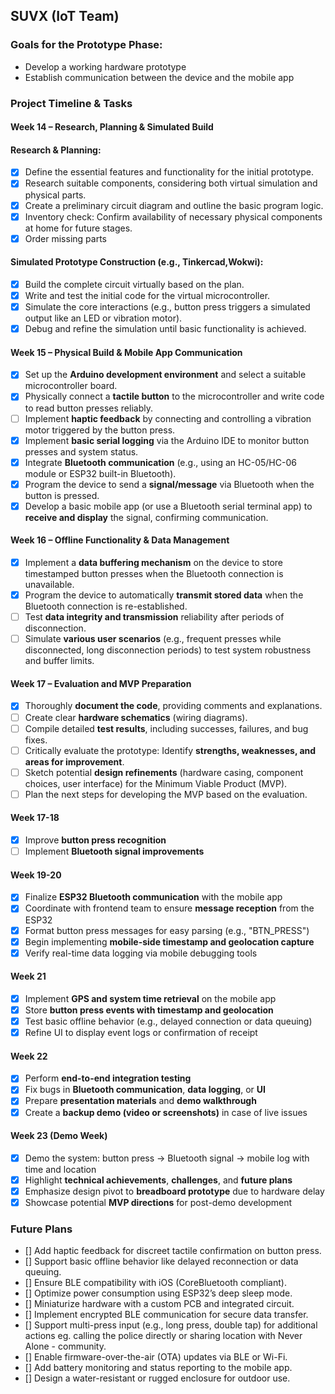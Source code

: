 ## SUVX (IoT Team)  
### Goals for the Prototype Phase:  
- Develop a working hardware prototype  
- Establish communication between the device and the mobile app  

### Project Timeline & Tasks

#### **Week 14 – Research, Planning & Simulated Build**

#### **Research & Planning:**
 * [x] Define the essential features and functionality for the initial prototype.
 * [x] Research suitable components, considering both virtual simulation and physical parts.
 * [x] Create a preliminary circuit diagram and outline the basic program logic.
 * [x] Inventory check: Confirm availability of necessary physical components at home for future stages.
 * [x] Order missing parts
      
#### **Simulated Prototype Construction (e.g., Tinkercad,Wokwi):**
 * [x] Build the complete circuit virtually based on the plan.
 * [x] Write and test the initial code for the virtual microcontroller.
 * [x] Simulate the core interactions (e.g., button press triggers a simulated output like an LED or vibration motor).
 * [x] Debug and refine the simulation until basic functionality is achieved.

#### **Week 15 – Physical Build & Mobile App Communication**
* [x] Set up the **Arduino development environment** and select a suitable microcontroller board.
* [x] Physically connect a **tactile button** to the microcontroller and write code to read button presses reliably.
* [ ] Implement **haptic feedback** by connecting and controlling a vibration motor triggered by the button press.
* [x] Implement **basic serial logging** via the Arduino IDE to monitor button presses and system status.
* [x] Integrate **Bluetooth communication** (e.g., using an HC-05/HC-06 module or ESP32 built-in Bluetooth).
* [x] Program the device to send a **signal/message** via Bluetooth when the button is pressed.
* [x] Develop a basic mobile app (or use a Bluetooth serial terminal app) to **receive and display** the signal, confirming communication.

#### **Week 16 – Offline Functionality & Data Management**
* [x] Implement a **data buffering mechanism** on the device to store timestamped button presses when the Bluetooth connection is unavailable.
* [x] Program the device to automatically **transmit stored data** when the Bluetooth connection is re-established.
* [ ] Test **data integrity and transmission** reliability after periods of disconnection.
* [ ] Simulate **various user scenarios** (e.g., frequent presses while disconnected, long disconnection periods) to test system robustness and buffer limits.

#### **Week 17 – Evaluation and MVP Preparation**
* [x] Thoroughly **document the code**, providing comments and explanations.
* [ ] Create clear **hardware schematics** (wiring diagrams).
* [ ] Compile detailed **test results**, including successes, failures, and bug fixes.
* [ ] Critically evaluate the prototype: Identify **strengths, weaknesses, and areas for improvement**.
* [ ] Sketch potential **design refinements** (hardware casing, component choices, user interface) for the Minimum Viable Product (MVP).
* [ ] Plan the next steps for developing the MVP based on the evaluation.

#### **Week 17-18**
* [x] Improve **button press recognition**
* [ ] Implement **Bluetooth signal improvements**

#### **Week 19-20**
* [x] Finalize **ESP32 Bluetooth communication** with the mobile app
* [x] Coordinate with frontend team to ensure **message reception** from the ESP32
* [x] Format button press messages for easy parsing (e.g., "BTN_PRESS")
* [x] Begin implementing **mobile-side timestamp and geolocation capture**
* [x] Verify real-time data logging via mobile debugging tools

#### **Week 21**
* [x] Implement **GPS and system time retrieval** on the mobile app
* [x] Store **button press events with timestamp and geolocation**
* [x] Test basic offline behavior (e.g., delayed connection or data queuing)
* [x] Refine UI to display event logs or confirmation of receipt

#### **Week 22**

* [x] Perform **end-to-end integration testing**
* [x] Fix bugs in **Bluetooth communication**, **data logging**, or **UI**
* [x] Prepare **presentation materials** and **demo walkthrough**
* [x] Create a **backup demo (video or screenshots)** in case of live issues

#### **Week 23 (Demo Week)**  
* [x] Demo the system: button press → Bluetooth signal → mobile log with time and location  
* [x] Highlight **technical achievements**, **challenges**, and **future plans**  
* [x] Emphasize design pivot to **breadboard prototype** due to hardware delay  
* [x] Showcase potential **MVP directions** for post-demo development

### Future Plans
* [] Add haptic feedback for discreet tactile confirmation on button press.
* [] Support basic offline behavior like delayed reconnection or data queuing.
* [] Ensure BLE compatibility with iOS (CoreBluetooth compliant).
* [] Optimize power consumption using ESP32’s deep sleep mode.
* [] Miniaturize hardware with a custom PCB and integrated circuit.
* [] Implement encrypted BLE communication for secure data transfer.
* [] Support multi-press input (e.g., long press, double tap) for additional actions eg. calling the police directly or sharing location with Never Alone - community.
* [] Enable firmware-over-the-air (OTA) updates via BLE or Wi-Fi.
* [] Add battery monitoring and status reporting to the mobile app.
* [] Design a water-resistant or rugged enclosure for outdoor use.



